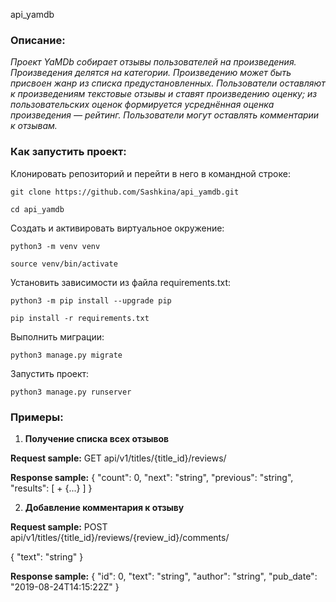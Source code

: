 api_yamdb

### Описание:

*Проект YaMDb собирает отзывы пользователей на произведения.
Произведения делятся на категории.
Произведению может быть присвоен жанр из списка предустановленных.
Пользователи оставляют к произведениям текстовые отзывы и ставят произведению оценку;
из пользовательских оценок формируется усреднённая оценка произведения — рейтинг.
Пользователи могут оставлять комментарии к отзывам.*


### Как запустить проект:

Клонировать репозиторий и перейти в него в командной строке:

```
git clone https://github.com/Sashkina/api_yamdb.git
```

```
cd api_yamdb
```

Cоздать и активировать виртуальное окружение:

```
python3 -m venv venv
```

```
source venv/bin/activate
```

Установить зависимости из файла requirements.txt:

```
python3 -m pip install --upgrade pip
```

```
pip install -r requirements.txt
```

Выполнить миграции:

```
python3 manage.py migrate
```

Запустить проект:

```
python3 manage.py runserver
```

### Примеры:

1. **Получение списка всех отзывов**

**Request sample:**
GET api/v1/titles/{title_id}/reviews/

**Response sample:**
{
    "count": 0,
    "next": "string",
    "previous": "string",
    "results": [
        + {...}
    ]
}

2. **Добавление комментария к отзыву**

**Request sample:**
POST api/v1/titles/{title_id}/reviews/{review_id}/comments/

{
    "text": "string"
}

**Response sample:**
{
    "id": 0,
    "text": "string",
    "author": "string",
    "pub_date": "2019-08-24T14:15:22Z"
}
